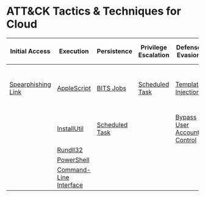 # ATT&CK Tactics & Techniques for Cloud
| Initial Access | Execution | Persistence | Privilege Escalation | Defense Evasion | Credential Access | Discovery | Lateral Movement | Collection | Exfiltration | Command and Control |
|-----|-----|-----|-----|-----|-----|-----|-----|-----|-----|-----|
| [Spearphishing Link](https://github.com/brianwrf/RTEmulation/blob/master/Techniques/T1192/T1192.md) |[AppleScript](https://github.com/brianwrf/RTEmulation/blob/master/Techniques/T1155/T1155.md)  | [BITS Jobs](https://github.com/brianwrf/RTEmulation/blob/master/Techniques/T1197/T1197.md) | [Scheduled Task](https://github.com/brianwrf/RTEmulation/blob/master/Techniques/T1053/T1053.md)| [Template Injection](https://github.com/brianwrf/RTEmulation/blob/master/Techniques/T1221/T1221.md) | [Credential Dumping](https://github.com/brianwrf/RTEmulation/blob/master/Techniques/T1003/T1003.md) |  |  |  | [Exfiltration Over Command and Control Channel](https://github.com/brianwrf/RTEmulation/blob/master/Techniques/T1041/T1041.md) | [Remote Access Tools](https://github.com/brianwrf/RTEmulation/blob/master/Techniques/T1219/T1219.md) |
|  |[InstallUtil](https://github.com/brianwrf/RTEmulation/blob/master/Techniques/T1118/T1118.md)  | [Scheduled Task](https://github.com/brianwrf/RTEmulation/blob/master/Techniques/T1053/T1053.md)|  | [Bypass User Account Control](https://github.com/brianwrf/RTEmulation/blob/master/Techniques/T1088/T1088.md) |  |  |  |  |  | [Multi-Stage Channels](https://github.com/brianwrf/RTEmulation/blob/master/Techniques/T1104/T1104.md) |
|  |[Rundll32](https://github.com/brianwrf/RTEmulation/blob/master/Techniques/T1085/T1085.md) |  |  |  |  |  |  |  |  |  |
|  |[PowerShell](https://github.com/brianwrf/RTEmulation/blob/master/Techniques/T1086/T1086.md) |  |  |  |  |  |  |  |  |  |
|  |[Command-Line Interface](https://github.com/brianwrf/RTEmulation/blob/master/Techniques/T1059/T1059.md) |  |  |  |  |  |  |  |  |  |
